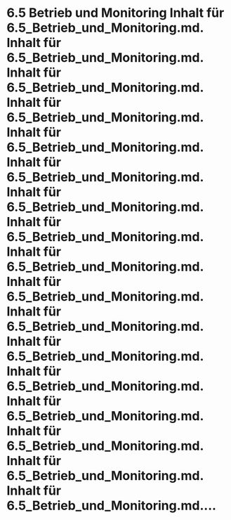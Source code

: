 # 6.5 Betrieb und Monitoring Inhalt für 6.5_Betrieb_und_Monitoring.md. Inhalt für 6.5_Betrieb_und_Monitoring.md. Inhalt für 6.5_Betrieb_und_Monitoring.md. Inhalt für 6.5_Betrieb_und_Monitoring.md. Inhalt für 6.5_Betrieb_und_Monitoring.md. Inhalt für 6.5_Betrieb_und_Monitoring.md. Inhalt für 6.5_Betrieb_und_Monitoring.md. Inhalt für 6.5_Betrieb_und_Monitoring.md. Inhalt für 6.5_Betrieb_und_Monitoring.md. Inhalt für 6.5_Betrieb_und_Monitoring.md. Inhalt für 6.5_Betrieb_und_Monitoring.md. Inhalt für 6.5_Betrieb_und_Monitoring.md. Inhalt für 6.5_Betrieb_und_Monitoring.md. Inhalt für 6.5_Betrieb_und_Monitoring.md. Inhalt für 6.5_Betrieb_und_Monitoring.md. Inhalt für 6.5_Betrieb_und_Monitoring.md. Inhalt für 6.5_Betrieb_und_Monitoring.md....